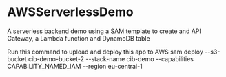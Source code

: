 # AWSServerlessDemo
A serverless backend demo using a SAM template to create and API Gateway, a Lambda function and DynamoDB table

Run this command to upload and deploy this app to AWS
sam deploy --s3-bucket cib-demo-bucket-2 --stack-name cib-demo --capabilities CAPABILITY_NAMED_IAM --region eu-central-1

